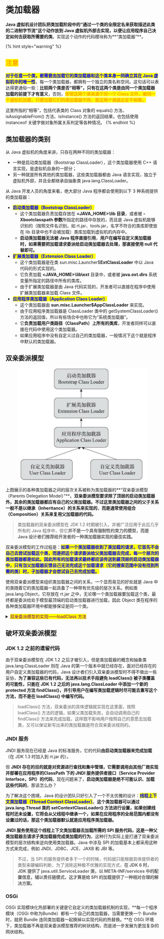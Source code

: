 # 类加载器

**Java 虚拟机设计团队把类加载阶段中的“通过一个类的全限定名来获取描述此类的二进制字节流”这个动作放到 Java 虚拟机外部去实现，以便让应用程序自己决定如何去获取所需要的类**。实现这个动作的代码模块称为**“类加载器”**。

{% hint style="warning" %}
## <mark style="color:orange;">注意</mark>

<mark style="color:blue;">**对于任意一个类，都需要由加载它的类加载器和这个类本身一同确立其在 Java 虚拟机中的唯一性**</mark>，每一个类加载器，都拥有一个独立的类名称空间。这句话可以表达得更通俗一些：**比较两个类是否“相等”，只有在这两个类是由同一个类加载器加载的前提下才有意义**，否则，<mark style="color:orange;">**即使这两个类来源于同一个 Class 文件，被同一个虚拟机加载，只要加载它们的类加载器不同，那这两个类就必定不相等。**</mark>

这里所指的“相等”，包括代表类的 Class 对象的 equals() 方法、isAssignableFrom() 方法、isInstance() 方法的返回结果，也包括使用 instanceof 关键字做对象所属关系判定等各种情况。
{% endhint %}

## 类加载器的类别

从 Java 虚拟机的角度来讲，只存在两种不同的类加载器：

* 一种是启动类加载器（Bootstrap ClassLoader），这个类加载器使用 C++ 语言实现，是虚拟机自身的一部分；
* 另一种就是所有其他的类加载器，这些类加载器都由 Java 语言实现，独立于虚拟机外部，并且全都继承自抽象类 java.lang.ClassLoader。

从 Java 开发人员的角度来看，绝大部分 Java 程序都会使用到以下 3 种系统提供的类加载器：

* <mark style="color:blue;">**启动类加载器（Bootstrap ClassLoader）**</mark>
  * 这个类加载器负责加载存放在 **\<JAVA\_HOME>\lib 目录**，或者被 **-Xbootclasspath 参数**所指定的路径中存放的，而且是 Java 虚拟机能够识别的（按照文件名识别，如 rt.jar、tools.jar，名字不符合的类库即使放在 lib 目录中也不会被加载）类库加载到虚拟机的内存中。
  * **启动类加载器无法被 Java 程序直接引用**，**用户在编写自定义类加载器时，如果需要把加载请求委派给启动类加载器去处理，那直接使用 null 代替即可。**
* <mark style="color:blue;">**扩展类加载器（Extension Class Loader）**</mark>
  * 这个类加载器是在类 sun.misc.Launcher$**ExtClassLoader** 中以 Java 代码的形式实现的。
  * 它负责加载 **\<JAVA\_HOME>\lib\ext** 目录中，或者被 **java.ext.dirs** 系统变量所指定的路径中所有的类库。
  * 由于扩展类加载器是由 Java 代码实现的，开发者可以直接在程序中使用扩展类加载器来加载 Class 文件。
* <mark style="color:blue;">**应用程序类加载器（Application Class Loader）**</mark>
  * 这个类加载器由 **sun.misc.Launcher$AppClassLoader** 来实现。
  * 由于应用程序类加载器是 ClassLoader 类中的 getSystemClassLoader() 方法的返回值，所以有些场合中也称它为“系统类加载器”。
  * 它**负责加载用户类路径（ClassPath）上所有的类库**，开发者同样可以直接在代码中使用这个类加载器。
  * 如果应用程序中没有自定义过自己的类加载器，一般情况下这个就是程序中默认的类加载器。

## 双亲委派模型

<figure><img src="../../.gitbook/assets/image (1) (1).png" alt="" width="476"><figcaption></figcaption></figure>

上图展示的各种类加载器之间的层次关系被称为类加载器的**“双亲委派模型（Parents Delegation Model）”**。**双亲委派模型要求除了顶层的启动类加载器外，其余的类加载器都应有自己的父类加载器。**不过**这里类加载器之间的父子关系一般不是以继承（Inheritance）的关系来实现的**，**而是通常使用组合（Composition）关系来复用父加载器的代码。**

> 类加载器的双亲委派模型在 JDK 1.2 时期被引入，并被广泛应用于此后几乎所有的 Java 程序中，但它**并不是一个具有强制性约束力的模型，而是 Java 设计者们推荐给开发者的一种类加载器实现的最佳实践。**

双亲委派模型的工作过程是：<mark style="color:blue;">**如果一个类加载器收到了类加载的请求，它首先不会自己去尝试加载这个类，而是把这个请求委派给父类加载器去完成，每一个层次的类加载器都是如此。因此所有的加载请求最终都应该传送到最顶层的启动类加载器中，只有当父加载器反馈自己无法完成这个加载请求（它的搜索范围中没有找到所需的类）时，子加载器才会尝试自己去完成加载。**</mark>

使用双亲委派模型来组织类加载器之间的关系，一个显而易见的好处就是 Java 中的类随着它的类加载器一起具备了一种带有优先级的层次关系。例如类 java.lang.Object，它存放在 rt.jar 之中，无论哪一个类加载器要加载这个类，最终都是委派给处于模型最顶端的启动类加载器进行加载，因此 Object 类在程序的各种类加载器环境中都能够保证是同一个类。

<details>

<summary><mark style="color:purple;">双亲委派模型的实现——loadClass 方法</mark></summary>

```java
protected synchronized Class<?> loadClass(String name, 
                boolean resolve) throws ClassNotFoundException {
    // 首先，检查请求的类是否已经被加载过了
    Class c = findLoadedClass(name);
    if (c == null) {
        try {
            if (parent != null) {
                c = parent.loadClass(name, false);
            } else {
                c = findBootstrapClassOrNull(name);
            }
        } catch (ClassNotFoundException e) {
            // 如果父类加载器抛出ClassNotFoundException
            // 说明父类加载器无法完成加载请求
        }
        if (c == null) {
            // 在父类加载器无法加载时
            // 再调用本身的findClass方法来进行类加载
            c = findClass(name);
        }
    }
    if (resolve) {
        resolveClass(c);
    }

    return c;
}
```

这段代码的逻辑清晰易懂：

* 先检查请求加载的类型是否已经被加载过，若没有则调用父加载器的 loadClass() 方法，若父加载器为空则默认使用启动类加载器作为父加载器。
* 假如父类加载器加载失败，抛出 ClassNotFoundException 异常的话，才调用自己的 findClass() 方法尝试进行加载。

</details>

## 破坏双亲委派模型

### JDK 1.2 之前的遗留代码

由于双亲委派模型在 JDK 1.2 之后才被引入，但是类加载器的概念和抽象类 java.lang.ClassLoader 则在 Java 的第一个版本中就已经存在，面对已经存在的用户自定义类加载器的代码，Java 设计者们引入双亲委派模型时不得不做出一些妥协，**为了兼容这些已有代码，无法再以技术手段避免 loadClass() 被子类覆盖的可能性，只能在 JDK 1.2 之后的 java.lang.ClassLoader 中添加一个新的 protected 方法 findClass()，并引导用户在编写类加载逻辑时尽可能去重写这个方法，而不是在 loadClass() 中编写代码。**

> loadClass() 方法，双亲委派的具体逻辑就实现在这里面，按照 loadClass() 方法的逻辑，如果父类加载失败，会自动调用自己的 findClass() 方法来完成加载，这样既不影响用户按照自己的意愿去加载类，又可以保证新写出来的类加载器是符合双亲委派规则的。

### JNDI 服务

JNDI 服务现在已经是 Java 的标准服务，它的代码**由启动类加载器来完成加载**（在 JDK 1.3 时加入到 rt.jar 的）。

但 **JNDI 存在的目的就是对资源进行查找和集中管理，它需要调用由其他厂商实现并部署在应用程序的ClassPath 下的 JNDI 服务提供者接口（Service Provider Interface，SPI）的代码**，现在问题来了，**启动类加载器是绝不可能认识、加载这些代码的**，那该怎么办？

为了解决这个困境，Java 的设计团队只好引入了一个不太优雅的设计：<mark style="color:blue;">**线程上下文类加载器（Thread Context ClassLoader）**</mark>。**这个类加载器可以通过 java.lang.Thread 类的 setContextClassLoader() 方法进行设置，如果创建线程时还未设置，它将会从父线程中继承一个，如果在应用程序的全局范围内都没有设置过的话，那这个类加载器默认就是应用程序类加载器。**

**JNDI 服务使用这个线程上下文类加载器去加载所需的 SPI 服务代码，这是一种父类加载器去请求子类加载器完成类加载的行为**，这种行为实际上是打通了双亲委派模型的层次结构来逆向使用类加载器。Java 中涉及 SPI 的加载基本上都采用这种方式来完成，例如 JNDI、JDBC、JCE、JAXB 和 JBI 等。

> 不过，当 SPI 的服务提供者多于一个的时候，代码就只能根据具体提供者的类型来硬编码判断，为了消除这种极不优雅的实现方式，**在 JDK 6 时，JDK 提供了 java.util.ServiceLoader 类，以 META-INF/services 中的配置信息，辅以责任链模式，这才算是给 SPI 的加载提供了一种相对合理的解决方案。**

### OSGi

OSGi 实现模块化热部署的关键是它自定义的类加载器机制的实现，**每一个程序模块（OSGi 中称为Bundle）都有一个自己的类加载器，当需要更换一个 Bundle 时，就把 Bundle 连同类加载器一起换掉以实现代码的热替换。**在 OSGi 环境下，类加载器不再是双亲委派模型推荐的树状结构，而是进一步发展为更加复杂的网状结构。
